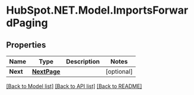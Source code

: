 # HubSpot.NET.Model.ImportsForwardPaging

## Properties

Name | Type | Description | Notes
------------ | ------------- | ------------- | -------------
**Next** | [**NextPage**](NextPage.md) |  | [optional] 

[[Back to Model list]](../README.md#documentation-for-models) [[Back to API list]](../README.md#documentation-for-api-endpoints) [[Back to README]](../README.md)

